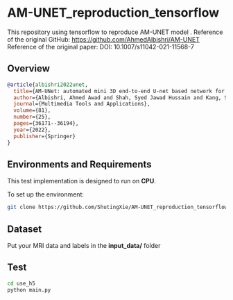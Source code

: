 # AM-UNET_reproduction_tensorflow
This repository using tensorflow to reproduce AM-UNET model . 
Reference of the original GitHub: https://github.com/AhmedAlbishri/AM-UNET
Reference of the original paper: DOI: 10.1007/s11042-021-11568-7


## Overview
```bibtex
@article{albishri2022unet,
  title={AM-UNet: automated mini 3D end-to-end U-net based network for brain claustrum segmentation},
  author={Albishri, Ahmed Awad and Shah, Syed Jawad Hussain and Kang, Seung Suk and Lee, Yugyung},
  journal={Multimedia Tools and Applications},
  volume={81},
  number={25},
  pages={36171--36194},
  year={2022},
  publisher={Springer}
}
```


## Environments and Requirements

This test implementation is designed to run on **CPU**.

To set up the environment:
```bash
git clone https://github.com/ShutingXie/AM-UNET_reproduction_tensorflow.git
```

## Dataset
Put your MRI data and labels in the **input_data/** folder


## Test
```bash
cd use_h5
python main.py
```





   
